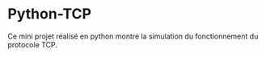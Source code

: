 # Python-TCP
Ce mini projet réalisé en python montre la simulation du fonctionnement du protocole TCP.
